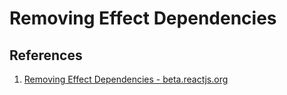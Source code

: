 # Removing Effect Dependencies

## References

1. [Removing Effect Dependencies - beta.reactjs.org](https://beta.reactjs.org/learn/removing-effect-dependencies)